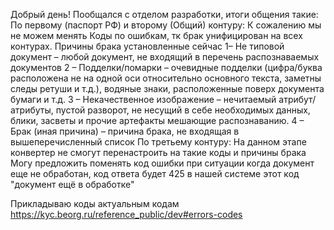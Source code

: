 Добрый день!
Пообщался с отделом разработки, итоги общения такие:
По первому (паспорт РФ) и второму (Общий) контуру: 
К сожалению мы не можем менять Коды по ошибкам, тк брак унифицирован на всех контурах.
Причины брака установленные сейчас
1– Не типовой документ – любой документ, не входящий в перечень распознаваемых документов
2 – Подделки/помарки – очевидные подделки (цифра/буква расположена не на одной оси относительно основного текста, заметны следы ретуши и т.д.), водяные знаки, расположенные поверх документа бумаги и т.д.
3 – Некачественное изображение – нечитаемый атрибут/атрибуты, пустой разворот, не несущий в себе необходимых данных, блики, засветы и прочие артефакты мешающие распознаванию.
4 – Брак (иная причина) – причина брака, не входящая в вышеперечисленный список
По третьему контуру: 
На данном этапе конвертер не смогут перенастроить на такие коды и причины брака
Могу предложить поменять код ошибки при ситуации когда документ еще не обработан, код ответа будет 425 в нашей системе этот код "документ ещё в обработке"

Прикладываю коды актуальным кодам 
https://kyc.beorg.ru/reference_public/dev#errors-codes